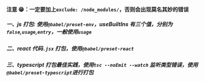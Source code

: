 #### 注意 😁：一定要加上`exclude: /node_modules/`，否则会出现莫名其妙的错误

##### 一、js 打包: 使用`@babel/preset-env`，useBuiltIns 有三个值，分别为`false`,`usage`,`entry`，一般使用`usage`

##### 二、react 代码`.jsx` 打包，使用`@babel/preset-react`

##### 三、typescript 打包最佳实践，使用`tsc --noEmit --watch` 监听类型错误，使用`@babel/preset-typescript`进行打包

